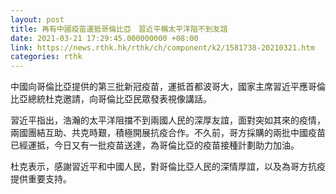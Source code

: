 ```yaml
---
layout: post
title: 再有中國疫苗運抵哥倫比亞　習近平稱太平洋阻不到友誼
date: 2021-03-21 17:29:45.000000000 +08:00
link: https://news.rthk.hk/rthk/ch/component/k2/1581738-20210321.htm
categories: rthk
---
```


中國向哥倫比亞提供的第三批新冠疫苗，運抵首都波哥大，國家主席習近平應哥倫比亞總統杜克邀請，向哥倫比亞民眾發表視像講話。

習近平指出，浩瀚的太平洋阻擋不到兩國人民的深厚友誼，面對突如其來的疫情，兩國團結互助、共克時艱，積極開展抗疫合作。不久前，哥方採購的兩批中國疫苗已經運抵，今日又有一批疫苗送達，為哥倫比亞的疫苗接種計劃助力加油。

杜克表示，感謝習近平和中國人民，對哥倫比亞人民的深情厚誼，以及為哥方抗疫提供重要支持。
